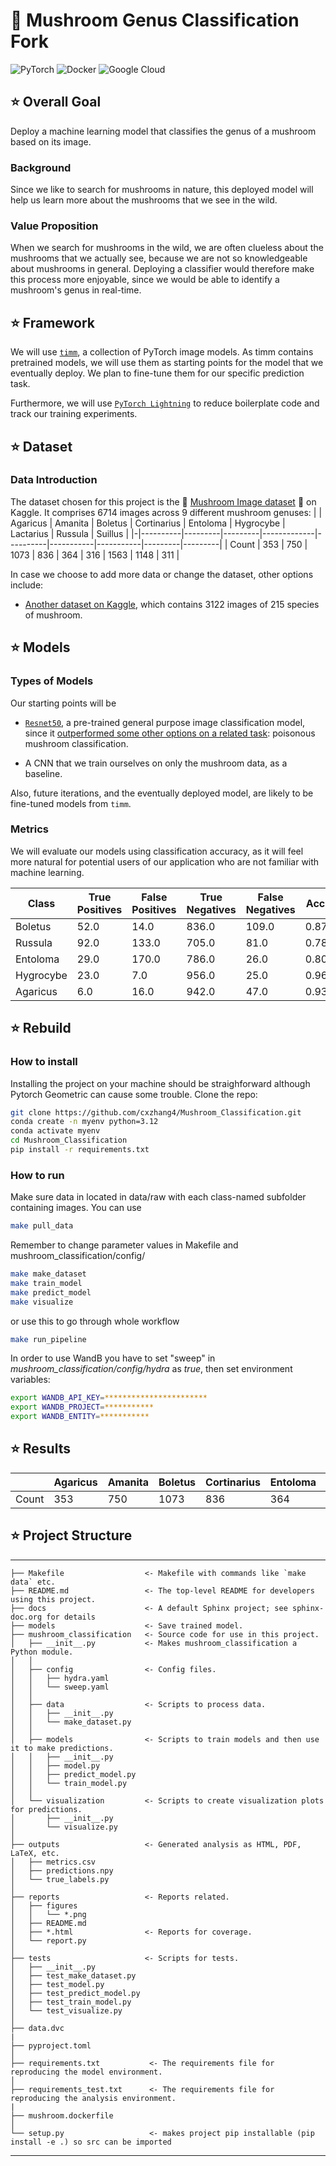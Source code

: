 # :mushroom: Mushroom Genus Classification Fork

![PyTorch](https://img.shields.io/badge/PyTorch-%23EE4C2C.svg?style=for-the-badge&logo=PyTorch&logoColor=white)
![Docker](https://img.shields.io/badge/docker-%230db7ed.svg?style=for-the-badge&logo=docker&logoColor=white)
![Google Cloud](https://img.shields.io/badge/GoogleCloud-%234285F4.svg?style=for-the-badge&logo=google-cloud&logoColor=white)


## :star: Overall Goal
Deploy a machine learning model that classifies the genus of a mushroom based on its image.

### Background

Since we like to search for mushrooms in nature, this deployed model will help us learn more about the mushrooms that we see in the wild.

### Value Proposition

When we search for mushrooms in the wild, we are often clueless about the mushrooms that we actually see, because we are not so knowledgeable about mushrooms in general. Deploying a classifier would therefore make this process more enjoyable, since we would be able to identify a mushroom's genus in real-time.

## :star: Framework
We will use [`timm`](https://huggingface.co/docs/timm/index), a collection of PyTorch image models. As timm contains pretrained models, we will use them as starting points for the model that we eventually deploy. We plan to fine-tune them for our specific prediction task.

Furthermore, we will use [`PyTorch Lightning`](https://github.com/Lightning-AI/pytorch-lightning) to reduce boilerplate code and track our training experiments.

## :star: Dataset
### Data Introduction
The dataset chosen for this project is the :mushroom: [Mushroom Image dataset](https://www.kaggle.com/datasets/maysee/mushrooms-classification-common-genuss-images) :mushroom: on Kaggle. It comprises 6714 images across 9 different mushroom genuses:
|  | Agaricus | Amanita | Boletus | Cortinarius | Entoloma | Hygrocybe | Lactarius | Russula | Suillus |
|-|----------|---------|---------|-------------|----------|-----------|-----------|---------|---------|
| Count | 353 | 750 | 1073 | 836 | 364 | 316 | 1563 | 1148 | 311 |

In case we choose to add more data or change the dataset, other options include:
- [Another dataset on Kaggle](https://www.kaggle.com/datasets/daniilonishchenko/mushrooms-images-classification-215), which contains 3122 images of 215 species of mushroom.

## :star: Models

### Types of Models

Our starting points will be
- [`Resnet50`](https://huggingface.co/timm/resnet50.a1_in1k), a pre-trained general purpose image classification model, since it [outperformed some other options on a related task](https://arxiv.org/pdf/2210.10351): poisonous mushroom classification.

- A CNN that we train ourselves on only the mushroom data, as a baseline.

Also, future iterations, and the eventually deployed model, are likely to be fine-tuned models from `timm`.

### Metrics

We will evaluate our models using classification accuracy, as it will feel more natural for potential users of our application who are not familiar with machine learning.

| Class      | True Positives | False Positives | True Negatives | False Negatives | Accuracy | Precision | Recall  | F1 Score |
|------------|----------------|-----------------|----------------|-----------------|----------|-----------|---------|----------|
| Boletus    | 52.0           | 14.0            | 836.0          | 109.0           | 0.878338 | 0.787879  | 0.322981| 0.458150 |
| Russula    | 92.0           | 133.0           | 705.0          | 81.0            | 0.788328 | 0.408889  | 0.531792| 0.462312 |
| Entoloma   | 29.0           | 170.0           | 786.0          | 26.0            | 0.806133 | 0.145729  | 0.527273| 0.228346 |
| Hygrocybe  | 23.0           | 7.0             | 956.0          | 25.0            | 0.968348 | 0.766667  | 0.479167| 0.589744 |
| Agaricus   | 6.0            | 16.0            | 942.0          | 47.0            | 0.937685 | 0.272727  | 0.113208| 0.160000 |

## :star: Rebuild

### How to install
Installing the project on your machine should be straighforward although Pytorch Geometric can cause some trouble. Clone the repo:
```bash
git clone https://github.com/cxzhang4/Mushroom_Classification.git
conda create -n myenv python=3.12
conda activate myenv
cd Mushroom_Classification
pip install -r requirements.txt
```

### How to run
Make sure data in located in data/raw with each class-named subfolder containing images.
You can use
```bash
make pull_data
```
Remember to change parameter values in Makefile and mushroom_classification/config/
```bash
make make_dataset
make train_model
make predict_model
make visualize
```
or use this to go through whole workflow
```bash
make run_pipeline
```
In order to use WandB you have to set "sweep" in *mushroom_classification/config/hydra* as *true*, then set environment variables:
```bash
export WANDB_API_KEY=***********************
export WANDB_PROJECT=***********
export WANDB_ENTITY=***********
```
## :star: Results
|  | Agaricus | Amanita | Boletus | Cortinarius | Entoloma | Hygrocybe | Lactarius | Russula | Suillus |
|-|----------|---------|---------|-------------|----------|-----------|-----------|---------|---------|
| Count | 353 | 750 | 1073 | 836 | 364 | 316 | 1563 | 1148 | 311 |

## :star: Project Structure
------------

    ├── Makefile                  <- Makefile with commands like `make data` etc.
    ├── README.md                 <- The top-level README for developers using this project.
    ├── docs                      <- A default Sphinx project; see sphinx-doc.org for details
    ├── models                    <- Save trained model.
    ├── mushroom_classification   <- Source code for use in this project.
    │   ├── __init__.py           <- Makes mushroom_classification a Python module.
    │   │
    │   ├── config                <- Config files.
    │   │   ├── hydra.yaml
    │   │   └── sweep.yaml
    │   │
    │   ├── data                  <- Scripts to process data.
    │   │   ├── __init__.py
    │   │   └── make_dataset.py
    │   │
    │   ├── models                <- Scripts to train models and then use it to make predictions.
    │   │   ├── __init__.py
    │   │   ├── model.py
    │   │   ├── predict_model.py
    │   │   └── train_model.py
    │   │
    │   └── visualization         <- Scripts to create visualization plots for predictions.
    │       ├── __init__.py
    │       └── visualize.py
    │
    ├── outputs                   <- Generated analysis as HTML, PDF, LaTeX, etc.
    │   ├── metrics.csv
    │   ├── predictions.npy
    │   └── true_labels.py
    │
    ├── reports                   <- Reports related.
    │   ├── figures
    │   │   └── *.png
    │   ├── README.md
    │   ├── *.html                <- Reports for coverage.
    │   └── report.py
    │
    ├── tests                     <- Scripts for tests.
    │   ├── __init__.py
    │   ├── test_make_dataset.py
    │   ├── test_model.py
    │   ├── test_predict_model.py
    │   ├── test_train_model.py
    │   └── test_visualize.py
    │
    ├── data.dvc          
    |
    ├── pyproject.toml
    │
    ├── requirements.txt           <- The requirements file for reproducing the model environment.
    │
    ├── requirements_test.txt      <- The requirements file for reproducing the analysis environment.
    |
    ├── mushroom.dockerfile 
    │
    └── setup.py                   <- makes project pip installable (pip install -e .) so src can be imported

--------


